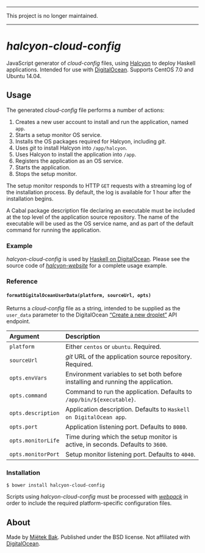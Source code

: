 -------------------------------------------------------------------------------

This project is no longer maintained.

-------------------------------------------------------------------------------


_halcyon-cloud-config_
======================

JavaScript generator of _cloud-config_ files, using [Halcyon](https://halcyon.sh/) to deploy Haskell applications.  Intended for use with [DigitalOcean](https://digitalocean.com/).  Supports CentOS 7.0 and Ubuntu 14.04.


Usage
-----

The generated _cloud-config_ file performs a number of actions:

1. Creates a new user account to install and run the application, named `app`.
2. Starts a setup monitor OS service.
3. Installs the OS packages required for Halcyon, including _git_.
4. Uses _git_ to install Halcyon into `/app/halcyon`.
5. Uses Halcyon to install the application into `/app`.
6. Registers the application as an OS service.
7. Starts the application.
8. Stops the setup monitor.

The setup monitor responds to HTTP `GET` requests with a streaming log of the installation process.  By default, the log is available for 1 hour after the installation begins.

A Cabal package description file declaring an executable must be included at the top level of the application source repository.  The name of the executable will be used as the OS service name, and as part of the default command for running the application.


### Example

_halcyon-cloud-config_ is used by [Haskell on DigitalOcean](https://halcyon.sh/deploy/).  Please see the source code of [_halcyon-website_](https://github.com/mietek/halcyon-website/) for a complete usage example.


### Reference

#### `formatDigitalOceanUserData(platform, sourceUrl, opts)`

Returns a _cloud-config_ file as a string, intended to be supplied as the `user_data` parameter to the DigitalOcean [“Create a new droplet”](https://developers.digitalocean.com/v2/#create-a-new-droplet) API endpoint.

| Argument           | Description 
| :----------------- | :----------
| `platform`         | Either `centos` or `ubuntu`.  Required.
| `sourceUrl`        | _git_ URL of the application source repository.  Required.
| `opts.envVars`     | Environment variables to set both before installing and running the application.
| `opts.command`     | Command to run the application.  Defaults to `/app/bin/${executable}`.
| `opts.description` | Application description.  Defaults to `Haskell on DigitalOcean app`.
| `opts.port`        | Application listening port.  Defaults to `8080`.
| `opts.monitorLife` | Time during which the setup monitor is active, in seconds.  Defaults to `3600`.
| `opts.monitorPort` | Setup monitor listening port.  Defaults to `4040`.


### Installation

```
$ bower install halcyon-cloud-config
```

Scripts using _halcyon-cloud-config_ must be processed with [_webpack_](https://webpack.github.io/) in order to include the required platform-specific configuration files.


About
-----

Made by [Miëtek Bak](https://mietek.io/).  Published under the BSD license.  Not affiliated with [DigitalOcean](https://digitalocean.com/).
